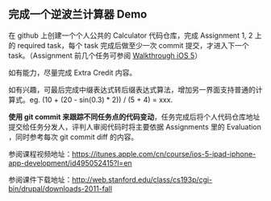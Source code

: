 完成一个逆波兰计算器 Demo
---

在 github 上创建一个个人公共的 Calculator 代码仓库，完成 Assignment 1, 2 上的 required task，每个 task 完成后做至少一次 commit 提交，才进入下一个 task。（Assignment 前几个任务可参阅 [Walkthrough iOS 5](https://github.com/cncnTech/newcomer-iOS/blob/master/practice-calculator/Walkthrough%20iOS%205.pdf)）

如有能力，尽量完成 Extra Credit 内容。

如有兴趣，可最后完成中缀表达式转后缀表达式算法，增加另一界面支持普通的计算式。eg. (10 + (20 - sin(0.3) * 2)) / (5 + 4) = xxx. 


**使用 git commit 来跟踪不同任务点的代码变动**，任务完成后将个人代码仓库地址提交给任务分发人，评判人审阅代码时将主要依据 Assignments 里的 Evaluation ，同时参考每次 git commit diff 的内容。


参阅课程视频地址：https://itunes.apple.com/cn/course/ios-5-ipad-iphone-app-development/id495052415?l=en

参阅课件下载地址：http://web.stanford.edu/class/cs193p/cgi-bin/drupal/downloads-2011-fall
